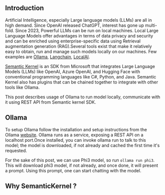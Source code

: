 
## Introduction 

Artificial Intelligence, especially Large language models (LLMs) are all in high demand. Since OpenAI released ChatGPT, interest has gone up multi-fold. Since 2023, Powerful LLMs can be run on local machines. Local Large Language Models  offer advantages in terms of data privacy and security and can be enriched using enterprise-specific data using Retrieval augmentation generation (RAG).Several tools exist that make it relatively easy to obtain, run and manage such models locally on our machines. Few examples are [Ollama](https://ollama.com/), [Langchain](https://github.com/hwchase17/langchain),  [LocalAI](localai.io). 

[Semantic Kernel](https://github.com/microsoft/semantic-kernel) is an SDK from Microsoft that integrates Large Language Models (LLMs) like OpenAI, Azure OpenAI, and Hugging Face with conventional programming languages like C#, Python, and Java. Semantic Kernel also has plugins that can be chained together to integrate with other tools like Ollama. 

This post describes usage of Ollama to run  model locally, communicate with it using REST API from Semantic kernel SDK. 

## Ollama 

To setup Ollama follow the installation and setup instructions from the Ollama [website](https://ollama.ai). Ollama runs as a service, exposing a REST API on a localhost port.Once installed, you can invoke ollama run <modelname> to talk to this model; the model is downloaded, if not already and cached the first time it's requested.

For the sake of this post, we can use Phi3 model, so run ```ollama run phi3```. This will download phi3 model, if not already, and once done, it will present a prompt. Using this prompt, one can start chatting with the model. 

## Why SemanticKernel ?
